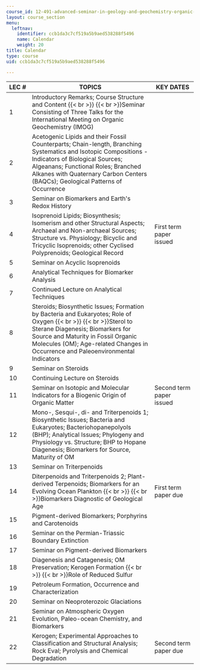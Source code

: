 ```yaml
---
course_id: 12-491-advanced-seminar-in-geology-and-geochemistry-organic-geochemistry-fall-2005
layout: course_section
menu:
  leftnav:
    identifier: ccb1da3c7cf519a5b9aed538288f5496
    name: Calendar
    weight: 20
title: Calendar
type: course
uid: ccb1da3c7cf519a5b9aed538288f5496

---
```


| LEC # | TOPICS | KEY DATES |
| --- | --- | --- |
| 1 | Introductory Remarks; Course Structure and Content  {{< br >}}  {{< br >}}Seminar Consisting of Three Talks for the International Meeting on Organic Geochemistry (IMOG) |  |
| 2 | Acetogenic Lipids and their Fossil Counterparts; Chain-length, Branching Systematics and Isotopic Compositions - Indicators of Biological Sources; Algeanans; Functional Roles; Branched Alkanes with Quaternary Carbon Centers (BAQCs); Geological Patterns of Occurrence |  |
| 3 | Seminar on Biomarkers and Earth's Redox History |  |
| 4 | Isoprenoid Lipids; Biosynthesis; Isomerism and other Structural Aspects; Archaeal and Non-archaeal Sources; Structure vs. Physiology; Bicyclic and Tricyclic Isoprenoids; other Cyclised Polyprenoids; Geological Record | First term paper issued |
| 5 | Seminar on Acyclic Isoprenoids |  |
| 6 | Analytical Techniques for Biomarker Analysis |  |
| 7 | Continued Lecture on Analytical Techniques |  |
| 8 | Steroids; Biosynthetic Issues; Formation by Bacteria and Eukaryotes; Role of Oxygen  {{< br >}}  {{< br >}}Sterol to Sterane Diagenesis; Biomarkers for Source and Maturity in Fossil Organic Molecules (OM); Age-related Changes in Occurrence and Paleoenvironmental Indicators |  |
| 9 | Seminar on Steroids |  |
| 10 | Continuing Lecture on Steroids |  |
| 11 | Seminar on Isotopic and Molecular Indicators for a Biogenic Origin of Organic Matter | Second term paper issued |
| 12 | Mono-, Sesqui-, di- and Triterpenoids 1; Biosynthetic Issues; Bacteria and Eukaryotes; Bacteriohopanepolyols (BHP); Analytical Issues; Phylogeny and Physiology vs. Structure; BHP to Hopane Diagenesis; Biomarkers for Source, Maturity of OM |  |
| 13 | Seminar on Triterpenoids |  |
| 14 | Diterpenoids and Triterpenoids 2; Plant-derived Terpenoids; Biomarkers for an Evolving Ocean Plankton  {{< br >}}  {{< br >}}Biomarkers Diagnostic of Geological Age | First term paper due |
| 15 | Pigment-derived Biomarkers; Porphyrins and Carotenoids |  |
| 16 | Seminar on the Permian-Triassic Boundary Extinction |  |
| 17 | Seminar on Pigment-derived Biomarkers |  |
| 18 | Diagenesis and Catagenesis; OM Preservation; Kerogen Formation  {{< br >}}  {{< br >}}Role of Reduced Sulfur |  |
| 19 | Petroleum Formation, Occurrence and Characterization |  |
| 20 | Seminar on Neoproterozoic Glaciations |  |
| 21 | Seminar on Atmospheric Oxygen Evolution, Paleo-ocean Chemistry, and Biomarkers |  |
| 22 | Kerogen; Experimental Approaches to Classification and Structural Analysis; Rock Eval; Pyrolysis and Chemical Degradation | Second term paper due